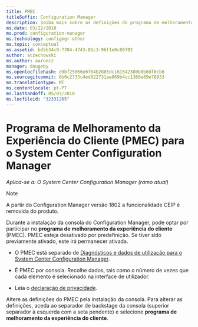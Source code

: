 ```yaml
---
title: PMEC
titleSuffix: Configuration Manager
description: Saiba mais sobre as definições do programa de melhoramento da experiência de cliente
ms.date: 03/22/2018
ms.prod: configuration-manager
ms.technology: configmgr-other
ms.topic: conceptual
ms.assetid: bd5b34c9-7304-4743-81c3-96f1e0c80702
author: aczechowski
ms.author: aaroncz
manager: dougeby
ms.openlocfilehash: d9bf25066e0f04b2885dc161542380b8b0df0cb0
ms.sourcegitcommit: 0b0c2735c4ed822731ae069b4cc1380e89e78933
ms.translationtype: MT
ms.contentlocale: pt-PT
ms.lasthandoff: 05/03/2018
ms.locfileid: "32331265"
---
```

# <a name="customer-experience-improvement-program-ceip-for-system-center-configuration-manager"></a>Programa de Melhoramento da Experiência do Cliente (PMEC) para o System Center Configuration Manager

*Aplica-se a: O System Center Configuration Manager (ramo atual)*

> [!Note]  
> A partir do Configuration Manager versão 1802 a funcionalidade CEIP é removida do produto.

Durante a instalação da consola do Configuration Manager, pode optar por participar no **programa de melhoramento da experiência do cliente** (PMEC). PMEC esteja desativado por predefinição. Se tiver sido previamente ativado, este irá permanecer ativada.  

-   O PMEC está separado de [Diagnósticos e dados de utilização para o System Center Configuration Manager](../../../core/plan-design/diagnostics/diagnostics-and-usage-data.md).  

-   É PMEC por consola. Recolhe dados, tais como o número de vezes que cada elemento é selecionado na interface de utilizador.  

-   Leia o [declaração de privacidade](https://privacy.microsoft.com/privacystatement).  

Altere as definições do PMEC pela instalação da consola. Para alterar as definições, aceda ao separador de backstage da consola (superior separador à esquerda com a seta pendente) e selecione **programa de melhoramento da experiência do cliente**.  
